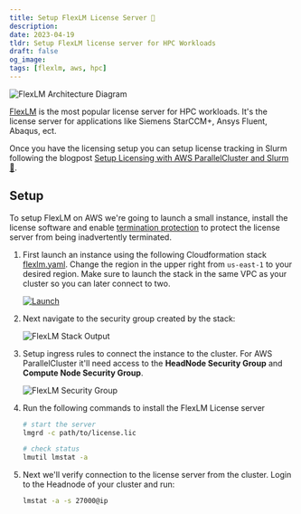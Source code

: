 ```yaml
---
title: Setup FlexLM License Server 🪪
description:
date: 2023-04-19
tldr: Setup FlexLM license server for HPC Workloads
draft: false
og_image: 
tags: [flexlm, aws, hpc]
---
```


![FlexLM Architecture Diagram](/img/flexlm/architecture.png)

[FlexLM](https://www.openlm.com/what-is-flexlm-what-is-flexnet/) is the most popular license server for HPC workloads. It's the license server for applications like Siemens StarCCM+, Ansys Fluent, Abaqus, ect. 

Once you have the licensing setup you can setup license tracking in Slurm following the blogpost [Setup Licensing with AWS ParallelCluster and Slurm 🪪](/posts/slurm-license-accounting.html).

## Setup

To setup FlexLM on AWS we're going to launch a small instance, install the license software and enable [termination protection](https://docs.aws.amazon.com/AWSCloudFormation/latest/UserGuide/aws-properties-ec2-instance.html#cfn-ec2-instance-disableapitermination) to protect the license server from being inadvertently terminated.

1. First launch an instance using the following Cloudformation stack [flexlm.yaml](/templates/flexlm.yaml). Change the region in the upper right from `us-east-1` to your desired region. Make sure to launch the stack in the same VPC as your cluster so you can later connect to two.

    [![Launch](https://samdengler.github.io/cloudformation-launch-stack-button-svg/images/launch-stack.svg)](https://us-east-1.console.aws.amazon.com/cloudformation/home?region=us-east-1#/stacks/quickcreate?stackName=FlexLM&templateURL=https://s3.amazonaws.com/swsmith.cc/static/flexlm.yaml)


2. Next navigate to the security group created by the stack:

    ![FlexLM Stack Output](/img/flexlm/cfn-stack-ouput.png)

3. Setup ingress rules to connect the instance to the cluster. For AWS ParallelCluster it'll need access to the **HeadNode Security Group** and **Compute Node Security Group**.

    ![FlexLM Security Group](/img/flexlm/security-group.png)

3. Run the following commands to install the FlexLM License server

    ```bash
    # start the server
    lmgrd -c path/to/license.lic

    # check status
    lmutil lmstat -a
    ```

4. Next we'll verify connection to the license server from the cluster. Login to the Headnode of your cluster and run:

    ```bash
    lmstat -a -s 27000@ip
    ```